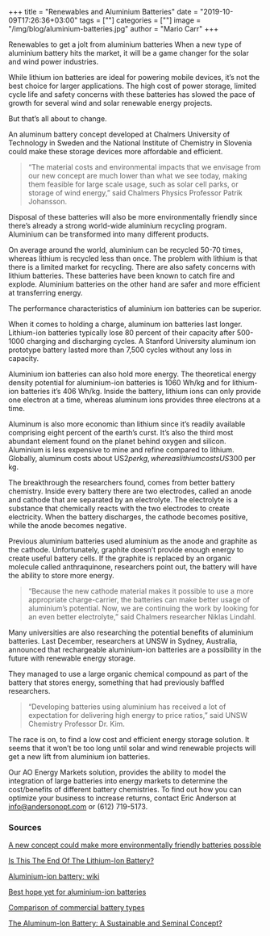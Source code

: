 +++
title = "Renewables and Aluminium Batteries"
date = "2019-10-09T17:26:36+03:00"
tags = [""]
categories = [""]
image = "/img/blog/aluminium-batteries.jpg"
author = "Mario Carr"
+++

Renewables to get a jolt from aluminium batteries 
When a new type of aluminium battery hits the market, it will be a game changer for the solar and wind power industries. 

While lithium ion batteries are ideal for powering mobile devices, it’s not the best choice for larger applications. The high cost of power storage, limited cycle life and safety concerns with these batteries has slowed the pace of growth for several wind and solar renewable energy projects. 

But that’s all about to change.

An aluminum battery concept developed at Chalmers University of Technology in Sweden and the National Institute of Chemistry in Slovenia could make these storage devices more affordable and efficient.

> “The material costs and environmental impacts that we envisage from our new concept are much lower than what we see today, making them feasible for large scale usage, such as solar cell parks, or storage of wind energy,” said Chalmers Physics Professor Patrik Johansson. 

Disposal of these batteries will also be more environmentally friendly since there’s already a strong world-wide aluminium recycling program. Aluminium can be transformed into many different products. 

On average around the world, aluminium can be recycled 50-70 times, whereas lithium is recycled less than once. The problem with lithium is that there is a limited market for recycling. There are also safety concerns with lithium batteries. These batteries have been known to catch fire and explode. Aluminium batteries on the other hand are safer and more efficient at transferring energy. 

The performance characteristics of aluminium ion batteries can be superior. 

When it comes to holding a charge, aluminum ion batteries last longer. Lithium-ion batteries typically lose 80 percent of their capacity after 500-1000 charging and discharging cycles. A Stanford University aluminum ion prototype battery lasted more than 7,500 cycles without any loss in capacity.

Aluminium ion batteries can also hold more energy. The theoretical energy density potential for aluminium-ion batteries is 1060 Wh/kg and for lithium-ion batteries it’s 406 Wh/kg. Inside the battery, lithium ions can only provide one electron at a time, whereas aluminum ions provides three electrons at a time.

Aluminum is also more economic than lithium since it’s readily available comprising eight percent of the earth’s curst. It’s also the third most abundant element found on the planet behind oxygen and silicon. Aluminium is less expensive to mine and refine compared to lithium. Globally, aluminum costs about US$2 per kg, whereas lithium costs US$300 per kg.

The breakthrough the researchers found, comes from better battery chemistry. Inside every battery there are two electrodes, called an anode and cathode that are separated by an electrolyte. The electrolyte is a substance that chemically reacts with the two electrodes to create electricity. When the battery discharges, the cathode becomes positive, while the anode becomes negative.  

Previous aluminium batteries used aluminium as the anode and graphite as the cathode. Unfortunately, graphite doesn’t provide enough energy to create useful battery cells. If the graphite is replaced by an organic molecule called anthraquinone, researchers point out, the battery will have the ability to store more energy.

> “Because the new cathode material makes it possible to use a more appropriate charge-carrier, the batteries can make better usage of aluminium’s potential. Now, we are continuing the work by looking for an even better electrolyte,” said Chalmers researcher Niklas Lindahl.

Many universities are also researching the potential benefits of aluminium batteries. Last December, researchers at UNSW in Sydney, Australia, announced that rechargeable aluminium-ion batteries are a possibility in the future with renewable energy storage.

They managed to use a large organic chemical compound as part of the battery that stores energy, something that had previously baffled researchers.

> “Developing batteries using aluminium has received a lot of expectation for delivering high energy to price ratios,” said UNSW Chemistry Professor Dr. Kim.

The race is on, to find a low cost and efficient energy storage solution. It seems that it won’t be too long until solar and wind renewable projects will get a new lift from aluminium ion batteries.  

Our AO Energy Markets solution, provides the ability to model the integration of large batteries into energy markets to determine the cost/benefits of different battery chemistries. To find out how you can optimize your business to increase returns, contact Eric Anderson at [info@andersonopt.com](mailto:info@andersonopt.com) or (612) 719-5173.
 

### Sources

[A new concept could make more environmentally friendly batteries possible](https://www.mynewsdesk.com/uk/chalmers/pressreleases/a-new-concept-could-make-more-environmentally-friendly-batteries-possible-2924834)

[Is This The End Of The Lithium-Ion Battery?](https://oilprice.com/Energy/Energy-General/Is-This-The-End-Of-The-Lithium-Ion-Battery.html)

[Aluminium-ion battery: wiki](https://en.wikipedia.org/wiki/Aluminium-ion_battery#cite_note-27)

[Best hope yet for aluminium-ion batteries](https://newsroom.unsw.edu.au/news/science-tech/best-hope-yet-aluminium-ion-batteries)

[Comparison of commercial battery types](https://en.wikipedia.org/wiki/Comparison_of_commercial_battery_types#Rechargeable_characteristics)

[The Aluminum-Ion Battery: A Sustainable and Seminal Concept?](https://www.ncbi.nlm.nih.gov/pmc/articles/PMC6504778/#targetText=To%20produce%201%20kg%20of,aluminum%2Dion%20battery%20(cf.))

